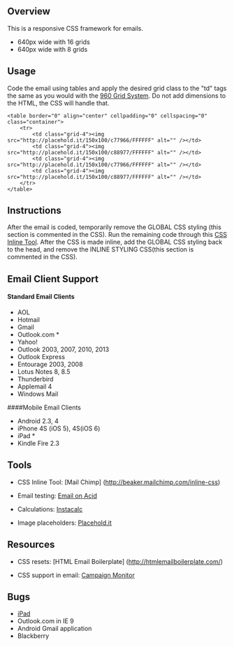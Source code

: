 ## Overview 
This is a responsive CSS framework for emails. 

* 640px wide with 16 grids
* 640px wide with 8 grids


## Usage 
Code the email using tables and apply the desired grid class to the "td" tags the same as you would with the [960 Grid System](http://960.gs/). Do not add dimensions to the HTML, the CSS will handle that.

	<table border="0" align="center" cellpadding="0" cellspacing="0" class="container">
        <tr>
            <td class="grid-4"><img src="http://placehold.it/150x100/c77966/FFFFFF" alt="" /></td>
            <td class="grid-4"><img src="http://placehold.it/150x100/c88977/FFFFFF" alt="" /></td>
            <td class="grid-4"><img src="http://placehold.it/150x100/c77966/FFFFFF" alt="" /></td>
            <td class="grid-4"><img src="http://placehold.it/150x100/c88977/FFFFFF" alt="" /></td>
        </tr>
	</table>

## Instructions 

After the email is coded, temporarily remove the GLOBAL CSS styling (this section is commented in the CSS). Run the remaining code through this  [CSS Inline Tool](http://beaker.mailchimp.com/inline-css). After the CSS is made inline, add the GLOBAL CSS styling back to the head, and remove the INLINE STYLING CSS(this section is commented in the CSS).

## Email Client Support 	

#### Standard Email Clients
* AOL
* Hotmail
* Gmail
* Outlook.com *
* Yahoo!
* Outlook 2003, 2007, 2010, 2013
* Outlook Express
* Entourage 2003, 2008
* Lotus Notes 8, 8.5
* Thunderbird
* Applemail 4
* Windows Mail

####Mobile Email Clients
* Android 2.3, 4
* iPhone 4S (iOS 5), 4S(iOS 6)
* iPad *
* Kindle Fire 2.3

## Tools 

* CSS Inline Tool: [Mail Chimp] (http://beaker.mailchimp.com/inline-css)
	
* Email testing: [Email on Acid](http://www.emailonacid.com/)
	
* Calculations: [Instacalc](http://instacalc.com/9710)

* Image placeholders: [Placehold.it](http://placehold.it)


## Resources 

* CSS resets: [HTML Email Boilerplate] (http://htmlemailboilerplate.com/)
	
* CSS support in email: [Campaign Monitor](http://www.campaignmonitor.com/css/)

## Bugs 

* [iPad](http://www.campaignmonitor.com/blog/post/3585/iphone-fail-the-trouble-with-table-borders-and-html-email)
* Outlook.com in IE 9
* Android Gmail application
* Blackberry